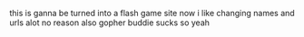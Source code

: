 this is ganna be turned into a flash game site
now i like changing names and urls alot
no reason
also gopher buddie sucks so yeah
